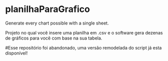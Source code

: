 # planilhaParaGrafico
Generate every chart possible with a single sheet.

Projeto no qual você insere uma planilha em .csv e o software gera dezenas de gráficos para você com base na sua tabela.

#Esse repositório foi abandonado, uma versão remodelada do script já esta disponível!
